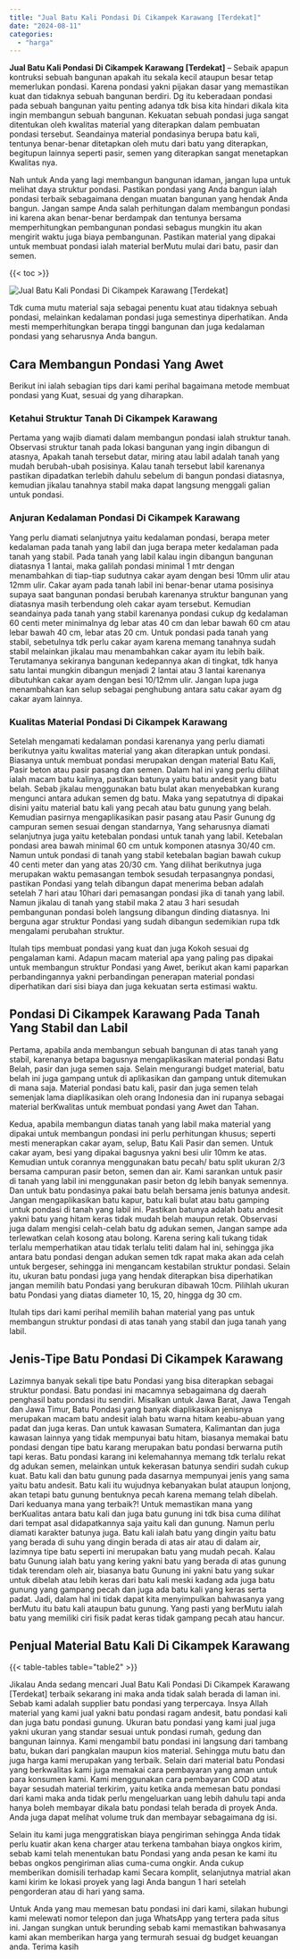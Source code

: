 ```yaml
---
title: "Jual Batu Kali Pondasi Di Cikampek Karawang [Terdekat]"
date: "2024-08-11"
categories: 
  - "harga"
---
```


**Jual Batu Kali Pondasi Di Cikampek Karawang \[Terdekat\]** – Sebaik apapun kontruksi sebuah bangunan apakah itu sekala kecil ataupun besar tetap memerlukan pondasi. Karena pondasi yakni pijakan dasar yang memastikan kuat dan tidaknya sebuah bangunan berdiri. Dg itu keberadaan pondasi pada sebuah bangunan yaitu penting adanya tdk bisa kita hindari dikala kita ingin membangun sebuah bangunan. Kekuatan sebuah pondasi juga sangat ditentukan oleh kwalitas material yang diterapkan dalam pembuatan pondasi tersebut. Seandainya material pondasinya berupa batu kali, tentunya benar-benar ditetapkan oleh mutu dari batu yang diterapkan, begitupun lainnya seperti pasir, semen yang diterapkan sangat menetapkan Kwalitas nya.

Nah untuk Anda yang lagi membangun bangunan idaman, jangan lupa untuk melihat daya struktur pondasi. Pastikan pondasi yang Anda bangun ialah pondasi terbaik sebagaimana dengan muatan bangunan yang hendak Anda bangun. Jangan sampe Anda salah perhitungan dalam membangun pondasi ini karena akan benar-benar berdampak dan tentunya bersama memperhitungkan pembangunan pondasi sebagus mungkin itu akan mengirit waktu juga biaya pembangunan. Pastikan material yang dipakai untuk membuat pondasi ialah material berMutu mulai dari batu, pasir dan semen.

{{< toc >}}

![Jual Batu Kali Pondasi Di Cikampek Karawang [Terdekat]](/images/jual-batu-kali-30.png)

Tdk cuma mutu material saja sebagai penentu kuat atau tidaknya sebuah pondasi, melainkan kedalaman pondasi juga semestinya diperhatikan. Anda mesti memperhitungkan berapa tinggi bangunan dan juga kedalaman pondasi yang seharusnya Anda bangun.

## Cara Membangun Pondasi Yang Awet

Berikut ini ialah sebagian tips dari kami perihal bagaimana metode membuat pondasi yang Kuat, sesuai dg yang diharapkan.

### Ketahui Struktur Tanah Di Cikampek Karawang

Pertama yang wajib diamati dalam membangun pondasi ialah struktur tanah. Observasi struktur tanah pada lokasi bangunan yang ingin dibangun di atasnya, Apakah tanah tersebut datar, miring atau labil adalah tanah yang mudah berubah-ubah posisinya. Kalau tanah tersebut labil karenanya pastikan dipadatkan terlebih dahulu sebelum di bangun pondasi diatasnya, kemudian jikalau tanahnya stabil maka dapat langsung menggali galian untuk pondasi.

### Anjuran Kedalaman Pondasi Di Cikampek Karawang

Yang perlu diamati selanjutnya yaitu kedalaman pondasi, berapa meter kedalaman pada tanah yang labil dan juga berapa meter kedalaman pada tanah yang stabil. Pada tanah yang labil kalau ingin dibangun bangunan diatasnya 1 lantai, maka galilah pondasi minimal 1 mtr dengan menambahkan di tiap-tiap sudutnya cakar ayam dengan besi 10mm ulir atau 12mm ulir. Cakar ayam pada tanah labil ini benar-benar utama posisinya supaya saat bangunan pondasi berubah karenanya struktur bangunan yang diatasnya masih terbendung oleh cakar ayam tersebut. Kemudian seandainya pada tanah yang stabil karenanya pondasi cukup dg kedalaman 60 centi meter minimalnya dg lebar atas 40 cm dan lebar bawah 60 cm atau lebar bawah 40 cm, lebar atas 20 cm. Untuk pondasi pada tanah yang stabil, sebetulnya tdk perlu cakar ayam karena memang tanahnya sudah stabil melainkan jikalau mau menambahkan cakar ayam itu lebih baik. Terutamanya sekiranya bangunan kedepannya akan di tingkat, tdk hanya satu lantai mungkin dibangun menjadi 2 lantai atau 3 lantai karenanya dibutuhkan cakar ayam dengan besi 10/12mm ulir. Jangan lupa juga menambahkan kan selup sebagai penghubung antara satu cakar ayam dg cakar ayam lainnya.

### Kualitas Material Pondasi Di Cikampek Karawang

Setelah mengamati kedalaman pondasi karenanya yang perlu diamati berikutnya yaitu kwalitas material yang akan diterapkan untuk pondasi. Biasanya untuk membuat pondasi merupakan dengan material Batu Kali, Pasir beton atau pasir pasang dan semen. Dalam hal ini yang perlu dilihat ialah macam batu kalinya, pastikan batunya yaitu batu andesit yang batu belah. Sebab jikalau menggunakan batu bulat akan menyebabkan kurang mengunci antara adukan semen dg batu. Maka yang sepatutnya di dipakai disini yaitu material batu kali yang pecah atau batu gunung yang belah. Kemudian pasirnya mengaplikasikan pasir pasang atau Pasir Gunung dg campuran semen sesuai dengan standarnya, Yang seharusnya diamati selanjutnya juga yaitu ketebalan pondasi untuk tanah yang labil. Ketebalan pondasi area bawah minimal 60 cm untuk komponen atasnya 30/40 cm. Namun untuk pondasi di tanah yang stabil ketebalan bagian bawah cukup 40 centi meter dan yang atas 20/30 cm. Yang dilihat berikutnya juga merupakan waktu pemasangan tembok sesudah terpasangnya pondasi, pastikan Pondasi yang telah dibangun dapat menerima beban adalah setelah 7 hari atau 10hari dari pemasangan pondasi jika di tanah yang labil. Namun jikalau di tanah yang stabil maka 2 atau 3 hari sesudah pembangunan pondasi boleh langsung dibangun dinding diatasnya. Ini berguna agar struktur Pondasi yang sudah dibangun sedemikian rupa tdk mengalami perubahan struktur.

Itulah tips membuat pondasi yang kuat dan juga Kokoh sesuai dg pengalaman kami. Adapun macam material apa yang paling pas dipakai untuk membangun struktur Pondasi yang Awet, berikut akan kami paparkan perbandingannya yakni perbandingan penerapan material pondasi diperhatikan dari sisi biaya dan juga kekuatan serta estimasi waktu.

## Pondasi Di Cikampek Karawang Pada Tanah Yang Stabil dan Labil

Pertama, apabila anda membangun sebuah bangunan di atas tanah yang stabil, karenanya betapa bagusnya mengaplikasikan material pondasi Batu Belah, pasir dan juga semen saja. Selain mengurangi budget material, batu belah ini juga gampang untuk di aplikasikan dan gampang untuk ditemukan di mana saja. Material pondasi batu kali, pasir dan juga semen telah semenjak lama diaplikasikan oleh orang Indonesia dan ini rupanya sebagai material berKwalitas untuk membuat pondasi yang Awet dan Tahan.

Kedua, apabila membangun diatas tanah yang labil maka material yang dipakai untuk membangun pondasi ini perlu perhitungan khusus; seperti mesti menerapkan cakar ayam, selup, Batu Kali Pasir dan semen. Untuk cakar ayam, besi yang dipakai bagusnya yakni besi ulir 10mm ke atas. Kemudian untuk corannya menggunakan batu pecah/ batu split ukuran 2/3 bersama campuran pasir beton, semen dan air. Kami sarankan untuk pasir di tanah yang labil ini menggunakan pasir beton dg lebih banyak semennya. Dan untuk batu pondasinya pakai batu belah bersama jenis batunya andesit. Jangan mengaplikasikan batu kapur, batu kali bulat atau batu gamping untuk pondasi di tanah yang labil ini. Pastikan batunya adalah batu andesit yakni batu yang hitam keras tidak mudah belah maupun retak. Observasi juga dalam mengisi celah-celah batu dg adukan semen, Jangan sampe ada terlewatkan celah kosong atau bolong. Karena sering kali tukang tidak terlalu memperhatikan atau tidak terlalu teliti dalam hal ini, sehingga jika antara batu pondasi dengan adukan semen tdk rapat maka akan ada celah untuk bergeser, sehingga ini mengancam kestabilan struktur pondasi. Selain itu, ukuran batu pondasi juga yang hendak diterapkan bisa diperhatikan jangan memilih batu Pondasi yang berukuran dibawah 10cm. Pilihlah ukuran batu Pondasi yang diatas diameter 10, 15, 20, hingga dg 30 cm.

Itulah tips dari kami perihal memilih bahan material yang pas untuk membangun struktur pondasi di atas tanah yang stabil dan juga tanah yang labil.

## Jenis-Tipe Batu Pondasi Di Cikampek Karawang

Lazimnya banyak sekali tipe batu Pondasi yang bisa diterapkan sebagai struktur pondasi. Batu pondasi ini macamnya sebagaimana dg daerah penghasil batu pondasi itu sendiri. Misalkan untuk Jawa Barat, Jawa Tengah dan Jawa Timur, Batu Pondasi yang banyak diaplikasikan jenisnya merupakan macam batu andesit ialah batu warna hitam keabu-abuan yang padat dan juga keras. Dan untuk kawasan Sumatera, Kalimantan dan juga kawasan lainnya yang tidak mempunyai batu hitam, biasanya memakai batu pondasi dengan tipe batu karang merupakan batu pondasi berwarna putih tapi keras. Batu pondasi karang ini kelemahannya memang tdk terlalu rekat dg adukan semen, melainkan untuk kekerasan batunya sendiri sudah cukup kuat. Batu kali dan batu gunung pada dasarnya mempunyai jenis yang sama yaitu batu andesit. Batu kali itu wujudnya kebanyakan bulat ataupun lonjong, akan tetapi batu gunung bentuknya pecah karena memang telah dibelah. Dari keduanya mana yang terbaik?! Untuk memastikan mana yang berKualitas antara batu kali dan juga batu gunung ini tdk bisa cuma dilihat dari tempat asal didapatkannya saja yaitu kali dan gunung. Namun perlu diamati karakter batunya juga. Batu kali ialah batu yang dingin yaitu batu yang berada di suhu yang dingin berada di atas air atau di dalam air, lazimnya tipe batu seperti ini merupakan batu yang mudah pecah. Kalau batu Gunung ialah batu yang kering yakni batu yang berada di atas gunung tidak terendam oleh air, biasanya batu Gunung ini yakni batu yang sukar untuk dibelah atau lebih keras dari batu kali meski kadang ada juga batu gunung yang gampang pecah dan juga ada batu kali yang keras serta padat. Jadi, dalam hal ini tidak dapat kita menyimpulkan bahwasanya yang berMutu itu batu kali ataupun batu gunung. Yang pasti yang berMutu ialah batu yang memiliki ciri fisik padat keras tidak gampang pecah atau hancur.

## Penjual Material Batu Kali Di Cikampek Karawang

{{< table-tables table="table2" >}}

Jikalau Anda sedang mencari Jual Batu Kali Pondasi Di Cikampek Karawang \[Terdekat\] terbaik sekarang ini maka anda tidak salah berada di laman ini. Sebab kami adalah supplier batu pondasi yang terpercaya. Insya Allah material yang kami jual yakni batu pondasi ragam andesit, batu pondasi kali dan juga batu pondasi gunung. Ukuran batu pondasi yang kami jual juga yakni ukuran yang standar sesuai untuk pondasi rumah, gedung dan bangunan lainnya. Kami mengambil batu pondasi ini langsung dari tambang batu, bukan dari pangkalan maupun kios material. Sehingga mutu batu dan juga harga kami merupakan yang terbaik. Selain dari material batu Pondasi yang berkwalitas kami juga memakai cara pembayaran yang aman untuk para konsumen kami. Kami menggunakan cara pembayaran COD atau bayar sesudah material terkirim, yaitu ketika anda memesan batu pondasi dari kami maka anda tidak perlu mengeluarkan uang lebih dahulu tapi anda hanya boleh membayar dikala batu pondasi telah berada di proyek Anda. Anda juga dapat melihat volume truk dan membayar sebagaimana dg isi.

Selain itu kami juga menggratiskan biaya pengiriman sehingga Anda tidak perlu kuatir akan kena charger atau terkena tambahan biaya ongkos kirim, sebab kami telah menentukan batu Pondasi yang anda pesan ke kami itu bebas ongkos pengiriman alias cuma-cuma ongkir. Anda cukup memberikan domisili terhadap kami Secara komplit, selanjutnya matrial akan kami kirim ke lokasi proyek yang lagi Anda bangun 1 hari setelah pengorderan atau di hari yang sama.

Untuk Anda yang mau memesan batu pondasi ini dari kami, silakan hubungi kami melewati nomor telepon dan juga WhatsApp yang tertera pada situs ini. Jangan sungkan untuk berunding sebab kami memastikan bahwasanya kami akan memberikan harga yang termurah sesuai dg budget keuangan anda. Terima kasih
